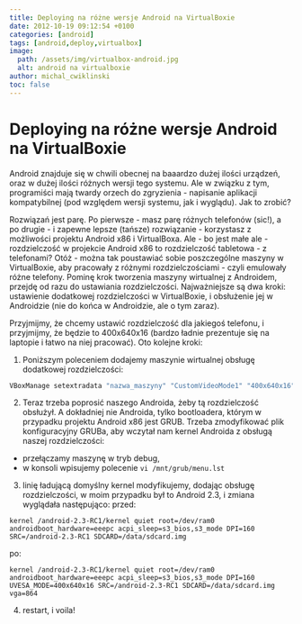 ```yaml
---
title: Deploying na różne wersje Android na VirtualBoxie
date: 2012-10-19 09:12:54 +0100
categories: [android]
tags: [android,deploy,virtualbox]
image:
  path: /assets/img/virtualbox-android.jpg
  alt: android na virtualboxie
author: michal_cwiklinski
toc: false
---
```


# Deploying na różne wersje Android na VirtualBoxie

Android znajduje się w chwili obecnej na baaardzo dużej ilości urządzeń, oraz w dużej ilości różnych wersji tego systemu. Ale w związku z tym, programiści mają twardy orzech do zgryzienia - napisanie aplikacji kompatybilnej (pod względem wersji systemu, jak i wyglądu). Jak to zrobić?

Rozwiązań jest parę. Po pierwsze - masz parę różnych telefonów (sic!), a po drugie - i zapewne lepsze (tańsze) rozwiązanie - korzystasz z możliwości projektu Android x86 i VirtualBoxa. Ale - bo jest małe ale - rozdzielczość w projekcie Android x86 to rozdzielczość tabletowa - z telefonami? Otóż - można tak poustawiać sobie poszczególne maszyny w VirtualBoxie, aby pracowały z różnymi rozdzielczościami - czyli emulowały różne telefony. Pominę krok tworzenia maszyny wirtualnej z Androidem, przejdę od razu do ustawiania rozdzielczości. Najważniejsze są dwa kroki: ustawienie dodatkowej rozdzielczości w VirtualBoxie, i obsłużenie jej w Androidzie (nie do końca w Androidzie, ale o tym zaraz). 

Przyjmijmy, że chcemy ustawić rozdzielczość dla jakiegoś telefonu, i przyjmijmy, że będzie to 400x640x16 (bardzo ładnie prezentuje się na laptopie i łatwo na niej pracować).  Oto kolejne kroki:
1. Poniższym poleceniem dodajemy maszynie wirtualnej obsługę dodatkowej rozdzielczości:
```bash
VBoxManage setextradata "nazwa_maszyny" "CustomVideoMode1" "400x640x16"
```
2. Teraz trzeba poprosić naszego Androida, żeby tą rozdzielczość obsłużył. A dokładniej nie Androida, tylko bootloadera, którym w przypadku projektu Android x86 jest GRUB. Trzeba zmodyfikować plik konfiguracyjny GRUBa, aby wczytał nam kernel Androida z obsługą naszej rozdzielczości:
  - przełączamy maszynę w tryb debug,
  - w konsoli wpisujemy polecenie `vi /mnt/grub/menu.lst`
3. linię ładującą domyślny kernel modyfikujemy, dodając obsługę rozdzielczości, w moim przypadku był to Android 2.3, i zmiana wyglądała następująco: 
  przed:
```
kernel /android-2.3-RC1/kernel quiet root=/dev/ram0 androidboot_hardware=eeepc acpi_sleep=s3_bios,s3_mode DPI=160 SRC=/android-2.3-RC1 SDCARD=/data/sdcard.img
```
  po:
```
kernel /android-2.3-RC1/kernel quiet root=/dev/ram0 androidboot_hardware=eeepc acpi_sleep=s3_bios,s3_mode DPI=160 UVESA_MODE=400x640x16 SRC=/android-2.3-RC1 SDCARD=/data/sdcard.img vga=864
```
4. restart, i voila!